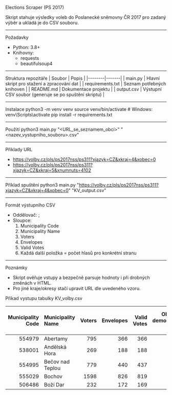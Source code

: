 Elections Scraper (PS 2017)

Skript stahuje výsledky voleb do Poslanecké sněmovny ČR 2017 pro zadaný výběr a ukládá je do CSV souboru.

---

Požadavky
- Python: 3.8+
- Knihovny:
  - requests
  - beautifulsoup4

---

Struktura repozitáře
| Soubor | Popis |
|--------|-------|
| main.py | Hlavní skript pro stažení a zpracování dat |
| requirements.txt | Seznam potřebných knihoven |
| README.md | Dokumentace projektu |
| output.csv | Výstupní CSV soubor (generuje se po spuštění skriptu) |

---

Instalace
python3 -m venv venv
source venv/bin/activate      # Windows: venv\Scripts\activate
pip install -r requirements.txt

---

Použití
python3 main.py "<URL_se_seznamem_obcí>" "<nazev_vystupniho_souboru>.csv"

---

Příklady URL
- https://volby.cz/pls/ps2017nss/ps311?xjazyk=CZ&xkraj=4&xobec=0
- https://volby.cz/pls/ps2017nss/ps311?xjazyk=CZ&xkraj=5&xnumnuts=4102

---

Příklad spuštění
python3 main.py "https://volby.cz/pls/ps2017nss/ps311?xjazyk=CZ&xkraj=4&xobec=0" "KV_output.csv"

---
Formát výstupního CSV
- Oddělovač: ;
- Sloupce:
  1. Municipality Code
  2. Municipality Name
  3. Voters
  4. Envelopes
  5. Valid Votes
  6. Každá další položka = počet hlasů pro konkrétní stranu

---

Poznámky
- Skript ověřuje vstupy a bezpečně parsuje hodnoty i při drobných změnách v HTML.
- Pro jiné kraje/okresy stačí upravit URL dle uvedeného vzoru.

Příkad vystupu tabulky KV_volby.csv

| Municipality Code | Municipality Name   | Voters | Envelopes | Valid Votes | Občanská demokratická strana | Řád národa - Vlastenecká unie | Česká str.sociálně demokrat. | STAROSTOVÉ A NEZÁVISLÍ | Komunistická str.Čech a Moravy | Strana zelených | ROZUMNÍ-stop migraci,diktát.EU | Strana svobodných občanů | Blok proti islam.-Obran.domova | Občanská demokratická aliance | Česká pirátská strana | Referendum o Evropské unii | TOP 09 | ANO 2011 | SPR-Republ.str.Čsl. M.Sládka | Křesť.demokr.unie-Čs.str.lid. | REALISTÉ | SPORTOVCI | Dělnic.str.sociální spravedl. | Svob.a př.dem.-T.Okamura (SPD) | Strana Práv Občanů |
|------------------:|:--------------------|-------:|----------:|------------:|-----------------------------:|------------------------------:|-----------------------------:|-----------------------:|-------------------------------:|----------------:|-------------------------------:|-------------------------:|-------------------------------:|------------------------------:|----------------------:|---------------------------:|-------:|---------:|-----------------------------:|------------------------------:|---------:|----------:|-----------------------------:|-------------------------------:|-------------------:|
| 554979            | Abertamy            |    795 |       366 |         366 |                           39 |                             2 |                           32 |                     29 |                             24 |               6 |                             12 |                        7 |                              0 |                             1 |                    36 |                          1 |     19 |       96 |                            0 |                            11 |        0 |         0 |                             5 |                             44 |                  2 |
| 538001            | Andělská Hora       |    269 |       188 |         188 |                           17 |                             0 |                            8 |                      6 |                             13 |               2 |                              1 |                        0 |                              1 |                             0 |                    18 |                          0 |     16 |       70 |                            0 |                             2 |        0 |         0 |                             1 |                             30 |                  3 |
| 554995            | Bečov nad Teplou    |    779 |       440 |         437 |                           32 |                             9 |                           21 |                     25 |                             35 |               0 |                              4 |                        6 |                              1 |                             0 |                    35 |                          0 |     12 |      154 |                            0 |                            53 |        4 |         1 |                             2 |                             42 |                  1 |
| 555029            | Bochov              |   1598 |       826 |         819 |                           70 |                            11 |                           83 |                     31 |                             94 |               7 |                              9 |                        6 |                              0 |                             2 |                    57 |                          2 |     33 |      257 |                            1 |                            30 |        2 |         3 |                             2 |                            116 |                  3 |
| 506486            | Boží Dar            |    232 |       172 |         169 |                           29 |                             1 |                            6 |                     20 |                              2 |               3 |                              3 |                        2 |                              0 |                             1 |                    22 |                          1 |     21 |       40 |                            0 |                             4 |        2 |         2 |                             0 |                              8 |                  2 |

